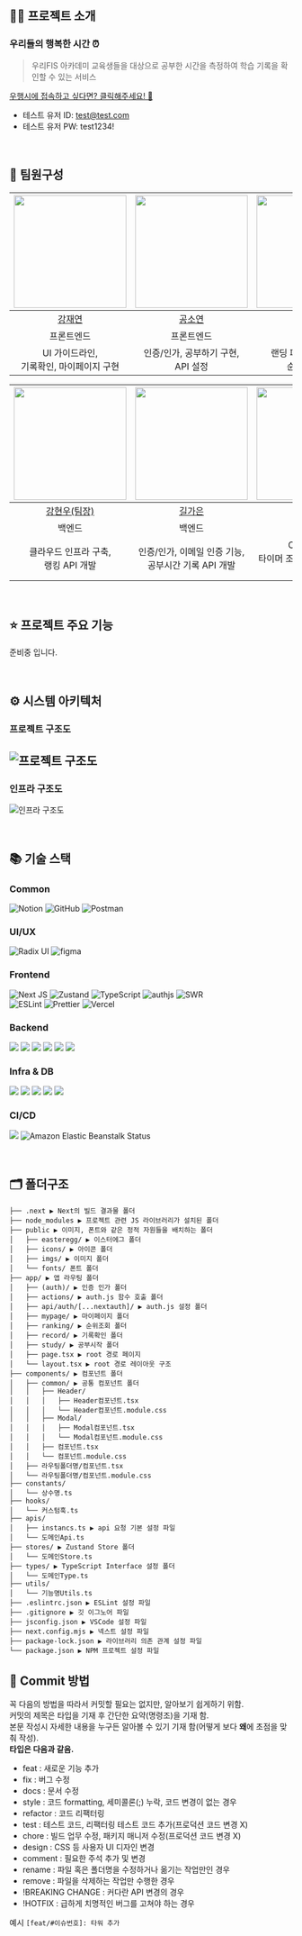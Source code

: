 ## 🧑‍💻 프로젝트 소개

### 우리들의 행복한 시간 ⏰

> 우리FIS 아카데미 교육생들을 대상으로 공부한 시간을 측정하여 학습 기록을 확인할 수 있는 서비스

[우행시에 접속하고 싶다면? 클릭해주세요! 👀](https://woohangshi.vercel.app/)

- 테스트 유저 ID: test@test.com
- 테스트 유저 PW: test1234!

<br/>

## 👻 팀원구성

| <img src="https://github.com/riverkite0708.png" width="200" /> | <img src="https://github.com/Kong-E.png" width="200" /> | <img src="https://github.com/doyi0107.png" width="200" /> |
| :------------------------------------------------------------: | :-----------------------------------------------------: | :-------------------------------------------------------: |
|           [강재연](https://github.com/riverkite0708)           |           [공소연](https://github.com/Kong-E)           |           [이도이](https://github.com/doyi0107)           |
|                           프론트엔드                           |                       프론트엔드                        |                        프론트엔드                         |
|        UI 가이드라인, <br /> 기록확인, 마이페이지 구현         |        인증/인가, 공부하기 구현, <br /> API 설정        |        랜딩 페이지, 과목선택, <br /> 순위조회 구현        |

| <img src="https://github.com/khwoowoo.png" width="200" /> | <img src="https://github.com/rlfrkdms1.png" width="200" /> | <img src="https://github.com/qbobl5.png" width="200" /> | <img src="https://github.com/yaejinkong.png" width="200" /> |
| :-------------------------------------------------------: | :--------------------------------------------------------: | :-----------------------------------------------------: | :---------------------------------------------------------: |
|        [강현우(팀장)](https://github.com/khwoowoo)        |           [길가은](https://github.com/rlfrkdms1)           |           [김혜빈](https://github.com/qbobl5)           |           [공예진](https://github.com/yaejinkong)           |
|                          백엔드                           |                           백엔드                           |                         백엔드                          |                           백엔드                            |
|        클라우드 인프라 구축, <br /> 랭킹 API 개발         | 인증/인가, 이메일 인증 기능, <br /> 공부시간 기록 API 개발 |   CI 환경 구축, <br /> 타이머 조회 및 캘린더 API 개발   |                 과목 및 회원 정보 API 개발                  |

<br/>

## ⭐ 프로젝트 주요 기능

준비중 입니다.

<br/>

## ⚙️ 시스템 아키텍처

### 프로젝트 구조도

## ![프로젝트 구조도](https://github.com/user-attachments/assets/97c151ee-4875-4c52-b446-0f5b88dabaaa)

### 인프라 구조도

![인프라 구조도](https://github.com/user-attachments/assets/81017061-93c3-4720-9abc-eafc10874017)

<br/>

## 📚 기술 스택

### Common

![Notion](https://img.shields.io/badge/Notion-eeeeee.svg?style=flat-square&logo=notion&logoColor=000000)
![GitHub](https://img.shields.io/badge/Github-%23121011.svg?style=flat-square&logo=github&logoColor=white)
![Postman](https://img.shields.io/badge/Postman-FF6C37?style=flat-square&logo=postman&logoColor=white)

### UI/UX

![Radix UI](https://img.shields.io/badge/Radix%20ui-161618.svg?style=flat-square&logo=radix-ui&logoColor=white)
![figma](https://img.shields.io/badge/Figma-f24e1e?style=flat-square&logo=figma&logoColor=ffffff)

### Frontend

![Next JS](https://img.shields.io/badge/Next.js-black?style=flat-square&logo=next.js&logoColor=white)
![Zustand](https://img.shields.io/badge/Zustand-orange?style=flat-square&logo=zustand&logoColor=white)
![TypeScript](https://img.shields.io/badge/TypeScript-%23007ACC.svg?style=flat-square&logo=typescript&logoColor=white)
![authjs](https://img.shields.io/badge/Auth.js-1eabf4?style=flat-square&logo=nextauth&logoColor=black)
![SWR](https://img.shields.io/badge/SWR-black.svg?style=flat-square&logo=swr&logoColor=white)  
![ESLint](https://img.shields.io/badge/ESLint-4B3263?style=flat-square&logo=ESLint&logoColor=white)
![Prettier](https://img.shields.io/badge/Prettier-%23F7B93E.svg?style=flat-square&logo=prettier&logoColor=black)
![Vercel](https://img.shields.io/badge/Vercel-000000?style=flat-square&logo=Vercel&logoColor=white)

### Backend

<img src="https://img.shields.io/badge/SpringBoot-6DB33F?style=flat-square&logo=SpringBoot&logoColor=white"> <img src="https://img.shields.io/badge/SpringDataJpa-6DB33F?style=flat-square&logo=SpringDataJpat&logoColor=white"> <img src="https://img.shields.io/badge/QueryDsl-137CBD?style=flat-square&logo=QueryDsl&logoColor=white"> <img src="https://img.shields.io/badge/Gradle-02303A?style=flat-square&logo=Gradle&logoColor=white"> <img src="https://img.shields.io/badge/Swagger-85EA2D?style=flat-square&logo=Swagger&logoColor=white"> <img src="https://img.shields.io/badge/JWT-black?style=flat-square&logo=JSON%20web%20tokens">

### Infra & DB

<img src="https://img.shields.io/badge/MySQL-4479A1?style=flat-square&logo=MySQL&logoColor=white"> <img src="https://img.shields.io/badge/AmazonEC2-FF9900?style=flat-square&logo=AmazonEC2&logoColor=white"> <img src="https://img.shields.io/badge/AmazonRDS-527FFF?style=flat-square&logo=AmazonRDS&logoColor=white"> <img src="https://img.shields.io/badge/AmazonS3-569A31?style=flat-square&logo=AmazonS3&logoColor=white"> <img src="https://img.shields.io/badge/Redis-DC382D?style=flat-square&logo=Redis&logoColor=white">

### CI/CD

<img src="https://img.shields.io/badge/GithubActions-2088FF?style=flat-square&logo=GithubActions&logoColor=white"> <img src="https://img.shields.io/badge/AmazonElasticBeanstalk-yellow?style=flat-square&logo=AmazonAWS&logoColor=white" alt="Amazon Elastic Beanstalk Status" />

<br/>

## 🗂️ 폴더구조

```
├── .next ▶️ Next의 빌드 결과물 폴더
├── node_modules ▶️ 프로젝트 관련 JS 라이브러리가 설치된 폴더
├── public ▶️ 이미지, 폰트와 같은 정적 자원들을 배치하는 폴더
│   ├── easteregg/ ▶️ 이스터에그 폴더
│   ├── icons/ ▶️ 아이콘 폴더
│   ├── imgs/ ▶️ 이미지 폴더
│   └── fonts/ 폰트 폴더
├── app/ ▶️ 앱 라우팅 폴더
│   ├── (auth)/ ▶️ 인증 인가 폴더
│   ├── actions/ ▶️ auth.js 함수 호출 폴더
│   ├── api/auth/[...nextauth]/ ▶️ auth.js 설정 폴더
│   ├── mypage/ ▶️ 마이페이지 폴더
│   ├── ranking/ ▶️ 순위조회 폴더
│   ├── record/ ▶️ 기록확인 폴더
│   ├── study/ ▶️ 공부시작 폴더
│   ├── page.tsx ▶️ root 경로 페이지
│   └── layout.tsx ▶️ root 경로 레이아웃 구조
├── components/ ▶️ 컴포넌트 폴더
│   ├── common/ ▶️ 공통 컴포넌트 폴더
│   │   ├── Header/
│   │   │   ├── Header컴포넌트.tsx
│   │   │   └── Header컴포넌트.module.css
│   │   ├── Modal/
│   │   │   ├── Modal컴포넌트.tsx
│   │   │   └── Modal컴포넌트.module.css
│   │   ├── 컴포넌트.tsx
│   │   └── 컴포넌트.module.css
│   ├── 라우팅폴더명/컴포넌트.tsx
│   └── 라우팅폴더명/컴포넌트.module.css
├── constants/
│   └── 상수명.ts
├── hooks/
│   └── 커스텀훅.ts
├── apis/
│   ├── instancs.ts ▶️ api 요청 기본 설정 파일
│   └── 도메인Api.ts
├── stores/ ▶️ Zustand Store 폴더
│   └── 도메인Store.ts
├── types/ ▶️ TypeScript Interface 설정 폴더
│   └── 도메인Type.ts
├── utils/
│   └── 기능명Utils.ts
├── .eslintrc.json ▶️ ESLint 설정 파일
├── .gitignore ▶️ 깃 이그노어 파일
├── jsconfig.json ▶️ VSCode 설정 파일
├── next.config.mjs ▶️ 넥스트 설정 파일
├── package-lock.json ▶️ 라이브러리 의존 관계 설정 파일
└── package.json ▶️ NPM 프로젝트 설정 파일
```

## 🎈 Commit 방법

꼭 다음의 방법을 따라서 커밋할 필요는 없지만, 알아보기 쉽게하기 위함.
\
커밋의 제목은 타입을 기재 후 간단한 요약(명령조)을 기재 함.
\
본문 작성시 자세한 내용을 누구든 알아볼 수 있기 기재 함(어떻게 보다 **왜**에 초점을 맞춰 작성).
\
**타입은 다음과 같음.**

- feat : 새로운 기능 추가
- fix : 버그 수정
- docs : 문서 수정
- style : 코드 formatting, 세미콜론(;) 누락, 코드 변경이 없는 경우
- refactor : 코드 리팩터링
- test : 테스트 코드, 리팩터링 테스트 코드 추가(프로덕션 코드 변경 X)
- chore : 빌드 업무 수정, 패키지 매니저 수정(프로덕션 코드 변경 X)
- design : CSS 등 사용자 UI 디자인 변경
- comment : 필요한 주석 추가 및 변경
- rename : 파일 혹은 폴더명을 수정하거나 옮기는 작업만인 경우
- remove : 파일을 삭제하는 작업만 수행한 경우
- !BREAKING CHANGE : 커다란 API 변경의 경우
- !HOTFIX : 급하게 치명적인 버그를 고쳐야 하는 경우

예시
`[feat/#이슈번호]: 타워 추가`
